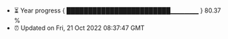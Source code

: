 - ⏳ Year progress { ████████████████████████▁▁▁▁▁▁ } 80.37 %
- ⏰ Updated on Fri, 21 Oct 2022 08:37:47 GMT

